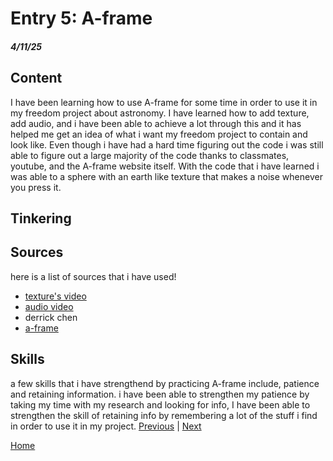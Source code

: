 # Entry 5: A-frame
##### 4/11/25

## Content
I have been learning how to use A-frame for some time in order to use it in my freedom project about astronomy. I have learned how to add texture, add audio, and i have been able to achieve a lot through this and it has helped me get an idea of what i want my freedom project to contain and look like. Even though i have had a hard time figuring out the code i was still able to figure out a large majority of  the code thanks to classmates, youtube, and the A-frame website itself. With the code that i have learned i was able to a sphere with an earth like texture that makes a noise whenever you press it.

## Tinkering


## Sources
here is a list of sources that i have used! 
* [texture's video](https://www.youtube.com/watch?v=mETucqeOmXA)
* [audio video](https://www.youtube.com/watch?v=JBtBQQ_mKw4)
* derrick chen
* [a-frame](https://aframe.io/)

## Skills
a few skills that i have strengthend by practicing A-frame include, patience and retaining information. i have been able to strengthen my patience by taking my time with my research and looking for info, I have been able to strengthen the skill of retaining info by remembering a lot of the stuff i find in order to use it in my project.
[Previous](entry04.md) | [Next](entry06.md)

[Home](../README.md)
